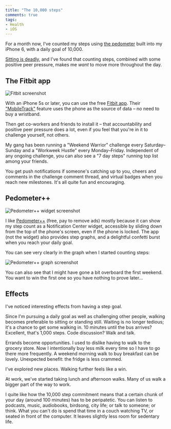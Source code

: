 ```yaml
---
title: "The 10,000 steps"
comments: true
tags:
- Health
- iOS
---
```


For a month now, I've counted my steps using [the pedometer](http://en.wikipedia.org/wiki/Apple_M7) built into my iPhone 6, with a daily goal of 10,000.

[Sitting is deadly](http://www.webmd.com/fitness-exercise/20150119/too-much-sitting-can-be-deadly----even-if-you-exercise-review-finds), and I've found that counting steps, combined with some positive peer pressure, makes me *want* to move more throughout the day.


## The Fitbit app

![Fitbit screenshot](https://s3.amazonaws.com/f.cl.ly/items/2k1y301P1A2H320K3A1R/IMG_4798.PNG)

With an iPhone 5s or later, you can use the free [Fitbit app](https://www.fitbit.com/iphone). Their ["MobileTrack"](http://help.fitbit.com/articles/en_US/Help_article/MobileTrack-for-iOS-FAQs) feature uses the phone as the source of data – no need to buy a wristband.

Then get co-workers and friends to install it – that accountability and positive peer pressure does a lot, even if you feel that you're in it to challenge yourself, not others.

My gang has been running a "Weekend Warrior" challenge every Saturday–Sunday and a "Workweek Hustle" every Monday–Friday. Independent of any ongoing challenge, you can also see a "7 day steps" running top list among your friends.

You get push notifications if someone's catching up to you, cheers and comments in the challenge comment thread, and virtual badges when you reach new milestones. It's all quite fun and encouraging.


## Pedometer++

![Pedometer++ widget screenshot](https://s3.amazonaws.com/f.cl.ly/items/3k3p1x1m1B3x4642093c/IMG_4796.PNG)

I like [Pedometer++](http://pedometerplusplus.com/) (free, pay to remove ads) mostly because it can show my step count as a Notification Center widget, accessible by sliding down from the top of the phone's screen, even if the phone is locked. The app (not the widget) also provides step graphs, and a delightful confetti burst when you reach your daily goal.

You can see very clearly in the graph when I started counting steps:

![Pedometer++ graph screenshot](https://s3.amazonaws.com/f.cl.ly/items/192I1X1h3H37181Q1811/IMG_4797.PNG)

You can also see that I might have gone a bit overboard the first weekend. You want to win the first one so you have nothing to prove later…


## Effects

I've noticed interesting effects from having a step goal.

Since I'm pursuing a daily goal as well as challenging other people, walking becomes preferable to sitting or standing still. Waiting is no longer tedious; it's a chance to get some walking in. 10 minutes until the bus arrives? Excellent, that's 1,000 steps. Code discussion? Walk and talk.

Errands become opportunities. I used to dislike having to walk to the grocery store. Now I intentionally buy less milk every time so I have to go there more frequently. A weekend morning walk to buy breakfast can be lovely. Unexpected benefit: the fridge is less crammed.

I've explored new places. Walking further feels like a win.

At work, we've started taking lunch and afternoon walks. Many of us walk a bigger part of the way to work.

I quite like how the 10,000 step commitment means that a certain chunk of your day (around 100 minutes) has to be peripatetic. You can listen to podcasts, music, audiobooks, birdsong, city life; or talk to someone; or think. What you can't do is spend that time in a couch watching TV, or seated in front of the computer. It leaves slightly less room for sedentary life.
